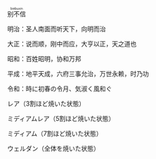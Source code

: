 <ruby>别不信<rt>biebuxin</rt></ruby>

明治：圣人南面而听天下，向明而治

大正：说而顺，刚中而应，大亨以正，天之道也

昭和：百姓昭明，协和万邦

平成：地平天成，六府三事允治，万世永赖，时乃功

令和：時に初春の令月、気淑く風和ぐ 



レア（3割ほど焼いた状態）

ミディアムレア（5割ほど焼いた状態）

ミディアム（7割ほど焼いた状態）

ウェルダン（全体を焼いた状態）